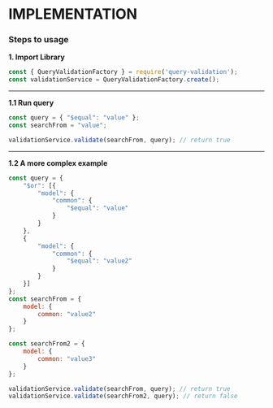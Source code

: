 # IMPLEMENTATION

### Steps to usage

**1. Import Library**

```javascript
const { QueryValidationFactory } = require('query-validation');
const validationService = QueryValidationFactory.create();
```

---

**1.1 Run query**
```js
const query = { "$equal": "value" };
const searchFrom = "value";

validationService.validate(searchFrom, query); // return true

```
---

**1.2 A more complex example**
```js
const query = {
    "$or": [{
        "model": {
            "common": {
                "$equal": "value"
            }
        }
    },
    {
        "model": {
            "common": {
                "$equal": "value2"
            }
        }
    }]
};
const searchFrom = {
    model: {
        common: "value2"
    }
};

const searchFrom2 = {
    model: {
        common: "value3"
    }
};

validationService.validate(searchFrom, query); // return true
validationService.validate(searchFrom2, query); // return false

```